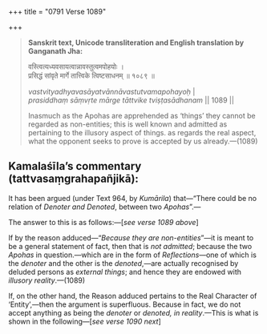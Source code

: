 +++
title = "0791 Verse 1089"

+++
> **Sanskrit text, Unicode transliteration and English translation by Ganganath Jha:** 
>
> वस्त्वित्यध्यवसायत्वान्नावस्तुत्वमपोहयोः ।  
> प्रसिद्धं सांवृते मार्गे तात्त्विके त्विष्टसाधनम् ॥ १०८९ ॥ 
>
> *vastvityadhyavasāyatvānnāvastutvamapohayoḥ* \|  
> *prasiddhaṃ sāṃvṛte mārge tāttvike tviṣṭasādhanam* \|\| 1089 \|\| 
>
> Inasmuch as the Apohas are apprehended as ‘things’ they cannot be regarded as non-entities; this is well known and admitted as pertaining to the illusory aspect of things. as regards the real aspect, what the opponent seeks to prove is accepted by us already.—(1089)



## Kamalaśīla’s commentary (tattvasaṃgrahapañjikā):

It has been argued (under Text 964, by *Kumārila*) that—“There could be no relation of *Denoter and Denoted*, between two *Apohas*”.—

The answer to this is as follows:—[*see verse 1089 above*]

If by the reason adduced—“*Because they are non-entities*”—it is meant to be a general statement of fact, then that is *not admitted*; because the two *Apohas* in question.—which are in the form of *Reflections*—one of which is the *denoter* and the other is the *denoted*,—are actually recognised by deluded persons as *external things*; and hence they are endowed with *illusory reality*.—(1089)

If, on the other hand, the Reason adduced pertains to the Real Character of ‘Entity’,—then the argument is superfluous. Because in fact, we do not accept anything as being the *denoter* or *denoted, in reality*.—This is what is shown in the following—[*see verse 1090 next*]


